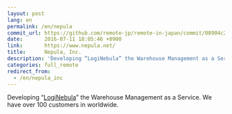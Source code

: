 ```yaml
---
layout: post
lang: en
permalink: /en/nepula
commit_url: https://github.com/remote-jp/remote-in-japan/commit/08904c2262df25da00271ffe43093ed861e6d679
date:       2016-07-11 18:05:46 +0900
link:       https://www.nepula.net/
title:      Nepula, Inc.
description: 'Developing “LogiNebula” the Warehouse Management as a Service. We have over 100 customers in worldwide.'
categories: full_remote
redirect_from:
  - /en/nepula_inc
---
```


<p>Developing “<a href="https://loginebula.com">LogiNebula</a>” the Warehouse Management as a Service. We have over 100 customers in worldwide.</p>
